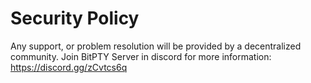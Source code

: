 # Security Policy

Any support, or problem resolution will be provided by a decentralized community. Join BitPTY Server in discord for more information: https://discord.gg/zCvtcs6q
